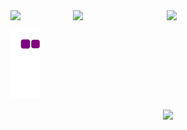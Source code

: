 
<div align=center style="display:flex;">
  
 <img width=100 src="https://i.imgur.com/Hse7kMC.gif"/>
 <img width=150 src="https://i.imgur.com/Hse7kMC.gif"/>
 <img width=200 src="https://i.imgur.com/Hse7kMC.gif"/>
 
</div>



![snake gif](https://github.com/berni23/berni23/blob/output/github-contribution-grid-snake.gif)

  <div align=center>
    

  <img  align=center width=350 src="https://media4.giphy.com/media/du3J3cXyzhj75IOgvA/giphy.gif?cid=790b76110d7e7df8be7cf962e6b73be43b070762fe3c2cc6&rid=giphy.gif&ct=g"/>
  
  </div>
 

<!--
**berni23/berni23** is a ✨ _special_ ✨ repository because its `README.md` (this file) appears on your GitHub profile.

Here are some ideas to get you started:

- 🔭 I’m currently working on ...
- 🌱 I’m currently learning ...
- 👯 I’m looking to collaborate on ...
- 🤔 I’m looking for help with ...
- 💬 Ask me about ...
- 📫 How to reach me: ...
- 😄 Pronouns: ...
- ⚡ Fun fact: ...
-->
